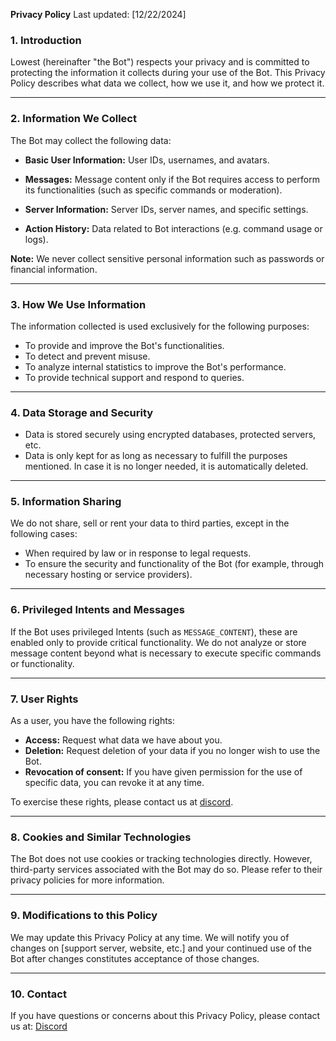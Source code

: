 **Privacy Policy**
Last updated: [12/22/2024]

### 1. **Introduction**
Lowest (hereinafter "the Bot") respects your privacy and is committed to protecting the information it collects during your use of the Bot. This Privacy Policy describes what data we collect, how we use it, and how we protect it.

---

### 2. **Information We Collect**
The Bot may collect the following data:
- **Basic User Information:** User IDs, usernames, and avatars.
- **Messages:** Message content only if the Bot requires access to perform its functionalities (such as specific commands or moderation).

- **Server Information:** Server IDs, server names, and specific settings.
- **Action History:** Data related to Bot interactions (e.g. command usage or logs).

**Note:** We never collect sensitive personal information such as passwords or financial information.

---

### 3. **How ​​We Use Information**
The information collected is used exclusively for the following purposes:
- To provide and improve the Bot's functionalities.
- To detect and prevent misuse.
- To analyze internal statistics to improve the Bot's performance.
- To provide technical support and respond to queries.

---

### 4. **Data Storage and Security**
- Data is stored securely using encrypted databases, protected servers, etc.
- Data is only kept for as long as necessary to fulfill the purposes mentioned. In case it is no longer needed, it is automatically deleted.

---

### 5. **Information Sharing**
We do not share, sell or rent your data to third parties, except in the following cases:
- When required by law or in response to legal requests.
- To ensure the security and functionality of the Bot (for example, through necessary hosting or service providers).

---

### 6. **Privileged Intents and Messages**
If the Bot uses privileged Intents (such as `MESSAGE_CONTENT`), these are enabled only to provide critical functionality. We do not analyze or store message content beyond what is necessary to execute specific commands or functionality.

---

### 7. **User Rights**
As a user, you have the following rights:
- **Access:** Request what data we have about you.
- **Deletion:** Request deletion of your data if you no longer wish to use the Bot.
- **Revocation of consent:** If you have given permission for the use of specific data, you can revoke it at any time.

To exercise these rights, please contact us at [discord](https://dsc.gg/ibfmstudios).

---

### 8. **Cookies and Similar Technologies**
The Bot does not use cookies or tracking technologies directly. However, third-party services associated with the Bot may do so. Please refer to their privacy policies for more information.

---

### 9. **Modifications to this Policy**
We may update this Privacy Policy at any time. We will notify you of changes on [support server, website, etc.] and your continued use of the Bot after changes constitutes acceptance of those changes.

---

### 10. **Contact**
If you have questions or concerns about this Privacy Policy, please contact us at:
[Discord](https://dsc.gg/ibfmstudios)